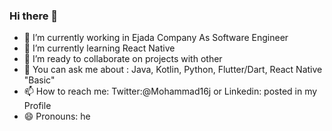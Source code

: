 ### Hi there 👋

- 🔭 I’m currently working in Ejada Company As Software Engineer
- 🌱 I’m currently learning React Native
- 👯 I’m ready to collaborate on projects with other
- 💬 You can ask me about : Java, Kotlin, Python, Flutter/Dart, React Native "Basic"
- 📫 How to reach me: Twitter:@Mohammad16j or Linkedin: posted in my Profile
- 😄 Pronouns: he
<!-- - ⚡ Fun fact: ...
 -->
